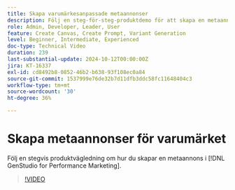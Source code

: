 ```yaml
---
title: Skapa varumärkesanpassade metaannonser
description: Följ en steg-för-steg-produktdemo för att skapa en metaannons i  [!DNL GenStudio for Performance Marketing].
role: Admin, Developer, Leader, User
feature: Create Canvas, Create Prompt, Variant Generation
level: Beginner, Intermediate, Experienced
doc-type: Technical Video
duration: 239
last-substantial-update: 2024-10-12T00:00:00Z
jira: KT-16337
exl-id: cd8492b8-0852-46b2-b638-93f108ec0a84
source-git-commit: 1537999e76de32b7d11dfb3ddc58fc11648404c3
workflow-type: tm+mt
source-wordcount: '30'
ht-degree: 36%

---
```


# Skapa metaannonser för varumärket

Följ en stegvis produktvägledning om hur du skapar en metaannons i [!DNL GenStudio for Performance Marketing].

>[!VIDEO](https://video.tv.adobe.com/v/3435082/?learn=on&captions=swe)
